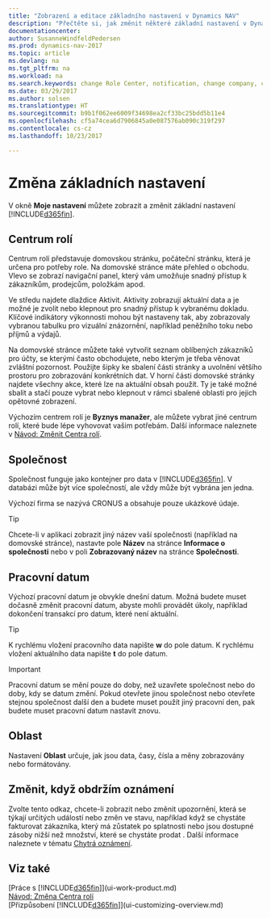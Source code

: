 ```yaml
---
title: "Zobrazení a editace základního nastavení v Dynamics NAV"
description: "Přečtěte si, jak změnit některé základní nastavení v Dynamics NAV, například Centrum rolí, společnost nebo datum práce."
documentationcenter: 
author: SusanneWindfeldPedersen
ms.prod: dynamics-nav-2017
ms.topic: article
ms.devlang: na
ms.tgt_pltfrm: na
ms.workload: na
ms.search.keywords: change Role Center, notification, change company, change work date
ms.date: 03/29/2017
ms.author: solsen
ms.translationtype: HT
ms.sourcegitcommit: b9b1f062ee6009f34698ea2cf33bc25bdd5b11e4
ms.openlocfilehash: cf5a74cea6d7906845a0e087576ab090c319f297
ms.contentlocale: cs-cz
ms.lasthandoff: 10/23/2017

---
```

# <a name="changing-basic-settings"></a>Změna základních nastavení
V okně **Moje nastavení** můžete zobrazit a změnit základní nastavení [!INCLUDE[d365fin](includes/d365fin_md.md)].  

## <a name="role-center"></a>Centrum rolí
Centrum rolí představuje domovskou stránku, počáteční stránku, která je určena pro potřeby role. Na domovské stránce máte přehled o obchodu. Vlevo se zobrazí navigační panel, který vám umožňuje snadný přístup k zákazníkům, prodejcům, položkám apod.

Ve středu najdete dlaždice Aktivit. Aktivity zobrazují aktuální data a je možné je zvolit nebo klepnout  pro snadný přístup k vybranému dokladu. Klíčové indikátory výkonnosti mohou být nastaveny tak, aby zobrazovaly vybranou tabulku pro vizuální znázornění, například peněžního toku nebo příjmů a výdajů.

Na domovské stránce můžete také vytvořit seznam oblíbených zákazníků pro účty, se kterými často obchodujete, nebo kterým je třeba věnovat zvláštní pozornost. Použijte šipky ke sbalení části stránky a uvolnění většího prostoru pro zobrazování konkrétních dat. V horní části domovské stránky najdete všechny akce, které lze na aktuální obsah použít. Ty je také možné sbalit a stačí pouze vybrat nebo klepnout v rámci sbalené oblasti pro jejich opětovné zobrazení.

Výchozím centrem rolí je **Byznys manažer**, ale můžete vybrat jiné centrum rolí, které bude lépe vyhovovat vašim potřebám. Další informace naleznete v [Návod: Změnit Centra rolí](change-role.md).

## <a name="company"></a>Společnost
Společnost funguje jako kontejner pro data v [!INCLUDE[d365fin](includes/d365fin_md.md)]. V databázi může být více společností, ale vždy může být vybrána jen jedna.

Výchozí firma se nazývá CRONUS a obsahuje pouze ukázkové údaje.

> [!TIP]  
>   Chcete-li v aplikaci zobrazit jiný název vaší společnosti (například na domovské stránce), nastavte pole **Název** na stránce **Informace o společnosti** nebo v poli **Zobrazovaný název** na stránce **Společnosti**.  

## <a name="work-date"></a>Pracovní datum
Výchozí pracovní datum je obvykle dnešní datum. Možná budete muset dočasně změnit pracovní datum, abyste mohli provádět úkoly, například dokončení transakcí pro datum, které není aktuální.

> [!TIP]  
>   K rychlému vložení pracovního data napište **w** do pole datum. K rychlému vložení aktuálního data napište **t** do pole datum.

> [!IMPORTANT]  
>   Pracovní datum se mění pouze do doby, než uzavřete společnost nebo do doby, kdy se datum změní. Pokud otevřete jinou společnost nebo otevřete stejnou společnost další den a budete muset použít jiný pracovní den, pak budete muset pracovní datum nastavit znovu.

## <a name="region"></a>Oblast
Nastavení **Oblast** určuje, jak jsou data, časy, čísla a měny zobrazovány nebo formátovány.   

## <a name="change-when-i-receive-notifications"></a>Změnit, když obdržím oznámení
Zvolte tento odkaz, chcete-li zobrazit nebo změnit upozornění, která se týkají určitých událostí nebo změn ve stavu, například když se chystáte fakturovat zákazníka, který má zůstatek po splatnosti nebo jsou dostupné zásoby nižší než množství, které se chystáte prodat . Další informace naleznete v tématu [Chytrá oznámení](ui-smart-notifications.md).

## <a name="see-also"></a>Viz také
[Práce s [!INCLUDE[d365fin](includes/d365fin_md.md)]](ui-work-product.md)  
[Návod: Změna Centra rolí](change-role.md)  
[Přizpůsobení [!INCLUDE[d365fin](includes/d365fin_md.md)]](ui-customizing-overview.md)  

